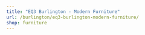 ```yaml
---
title: "EQ3 Burlington - Modern Furniture"
url: /burlington/eq3-burlington-modern-furniture/
shop: furniture
---
```

